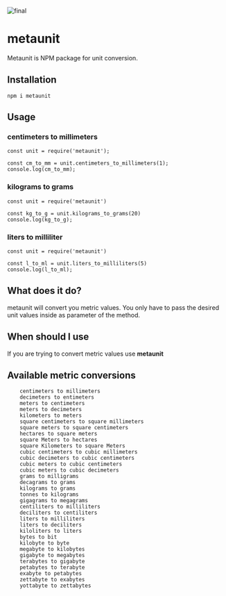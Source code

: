 
![final](https://user-images.githubusercontent.com/34160159/95364104-07247300-08ee-11eb-81a0-89d276dcc439.png)


# metaunit
Metaunit is NPM package for unit conversion.


## Installation

`npm i metaunit`

## Usage

### centimeters to millimeters
```
const unit = require('metaunit');

const cm_to_mm = unit.centimeters_to_millimeters(1);
console.log(cm_to_mm);

```

### kilograms to grams
```
const unit = require('metaunit')

const kg_to_g = unit.kilograms_to_grams(20)
console.log(kg_to_g);

```

### liters to milliliter
```
const unit = require('metaunit')

const l_to_ml = unit.liters_to_milliliters(5)
console.log(l_to_ml);

```

## What does it do?

metaunit will convert you metric values. You only have to pass the desired unit values inside as parameter of the method.

## When should I use

If you are trying to convert metric values use **metaunit**


## Available metric conversions

```
    centimeters to millimeters
    decimeters to entimeters
    meters to centimeters
    meters to decimeters
    kilometers to meters
    square centimeters to square millimeters
    square meters to square centimeters
    hectares to square meters
    square Meters to hectares
    square Kilometers to square Meters
    cubic centimeters to cubic millimeters
    cubic decimeters to cubic centimeters
    cubic meters to cubic centimeters
    cubic meters to cubic decimeters
    grams to milligrams
    decagrams to grams
    kilograms to grams
    tonnes to kilograms
    gigagrams to megagrams
    centiliters to milliliters
    deciliters to centiliters
    liters to milliliters
    liters to deciliters
    kiloliters to liters
    bytes to bit
    kilobyte to byte
    megabyte to kilobytes
    gigabyte to megabytes
    terabytes to gigabyte
    petabytes to terabyte
    exabyte to petabytes
    zettabyte to exabytes
    yottabyte to zettabytes

```